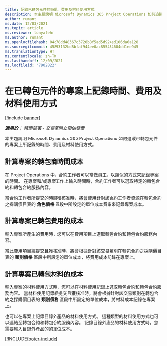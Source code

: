 ```yaml
---
title: 記錄已轉包元件的時間、費用及材料使用方式
description: 本主題說明 Microsoft Dynamics 365 Project Operations 如何追蹤已轉包元件的專案上所記錄的時間、費用及材料使用方式。
author: rumant
ms.date: 12/03/2021
ms.topic: article
ms.reviewer: tonyafehr
ms.author: rumant
ms.openlocfilehash: 04c78dd48367c3720b8f5ad5d924ed106da6a128
ms.sourcegitcommit: 45893132bd8bfaf944ee0ac855484684dd1ee945
ms.translationtype: HT
ms.contentlocale: zh-TW
ms.lasthandoff: 12/09/2021
ms.locfileid: "7902822"
---
```

# <a name="recording-time-expenses-and-material-usage-on-projects-for-subcontracted-components"></a>在已轉包元件的專案上記錄時間、費用及材料使用方式

[!include [banner](../../includes/dataverse-preview.md)]

_**適用於：** 精簡部署 - 交易至開立預估發票_

本主題說明 Microsoft Dynamics 365 Project Operations 如何追蹤已轉包元件的專案上所記錄的時間、費用及材料使用方式。

## <a name="costing-for-subcontractor-time-on-projects"></a>計算專案的轉包商時間成本
在 Project Operations 中，合約工作者可以當做員工，以類似的方式來記錄專案的時間。 在專案和/或專案工作上輸入時間時，合約工作者可以選取特定的轉包合約和轉包合約服務內容。

當合約工作者所提交的時間獲核准時，將會使用針對該合約工作者資源在轉包合約之採購價目表的 **角色價格** 區段中所設定的單位成本費率來記錄專案成本。

## <a name="costing-for-subcontracted-expenses-on-projects"></a>計算專案已轉包費用的成本
輸入專案所產生的費用時，您可以在費用項目上選取轉包合約和轉包合約服務內容。 

當此費用項目經提交且獲核准時，將會根據針對該交易類別在轉包合約之採購價目表的 **類別價格** 區段中所設定的單位成本，將費用成本記錄在專案上。

## <a name="costing-for-subcontracted-materials-on-projects"></a>計算專案已轉包材料的成本
輸入專案的材料使用方式時，您可以在材料使用記錄上選取轉包合約和轉包合約服務內容。 當材料使用記錄經提交且獲核准時，將會根據針對該交易類別在轉包合約之採購價目表的 **類別價格** 區段中所設定的單位成本，將材料成本記錄在專案上。

也可以在專案上記錄目錄外產品的材料使用方式。 這種類型的材料使用方式也可以連結至轉包合約和轉包合約服務內容。 記錄目錄外產品的材料使用方式時，您需要輸入目錄外產品的的單位成本。 


[!INCLUDE[footer-include](../../includes/footer-banner.md)]
